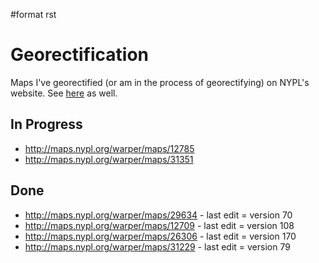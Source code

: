 \#format rst

Georectification
================

Maps I've georectified (or am in the process of georectifying) on NYPL's website. See [here](http://maps.nypl.org/warper/users/28896/maps) as well.

In Progress
-----------

-   <http://maps.nypl.org/warper/maps/12785>
-   <http://maps.nypl.org/warper/maps/31351>

Done
----

-   <http://maps.nypl.org/warper/maps/29634> - last edit = version 70
-   <http://maps.nypl.org/warper/maps/12709> - last edit = version 108
-   <http://maps.nypl.org/warper/maps/26306> - last edit = version 170
-   <http://maps.nypl.org/warper/maps/31229> - last edit = version 79

